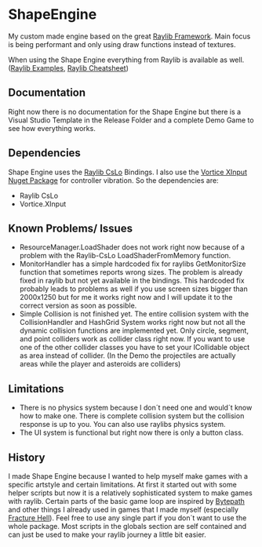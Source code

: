 # ShapeEngine
My custom made engine based on the great [Raylib Framework](https://www.raylib.com/examples.html). Main focus is being performant and only using draw functions instead of textures.

When using the Shape Engine everything from Raylib is available as well. ([Raylib Examples](https://www.raylib.com/examples.html), [Raylib Cheatsheet](https://www.raylib.com/cheatsheet/raylib_cheatsheet_v4.0.pdf))

## Documentation
Right now there is no documentation for the Shape Engine but there is a Visual Studio Template in the Release Folder and a complete Demo Game to see how everything works.

## Dependencies
Shape Engine uses the [Raylib CsLo](https://github.com/NotNotTech/Raylib-CsLo) Bindings. I also use the [Vortice XInput Nuget Package](https://www.nuget.org/packages/Vortice.XInput/) for controller vibration. 
So the dependencies are:
- Raylib CsLo
- Vortice.XInput

## Known Problems/ Issues
- ResourceManager.LoadShader does not work right now because of a problem with the Raylib-CsLo LoadShaderFromMemory function.
- MonitorHandler has a simple hardcoded fix for raylibs GetMonitorSize function that sometimes reports wrong sizes. The problem is already fixed in raylib but not yet available in the bindings. This hardcoded fix probably leads to problems as well if you use screen sizes bigger than 2000x1250 but for me it works right now and I will update it to the correct version as soon as possible.
- Simple Collision is not finished yet. The entire collision system with the CollisionHandler and HashGrid System works right now but not all the dynamic collision functions are implemented yet. Only circle, segment, and point colliders work as collider class right now. If you want to use one of the other collider classes you have to set your ICollidable object as area instead of collider. (In the Demo the projectiles are actually areas while the player and asteroids are colliders)

## Limitations
- There is no physics system because I don´t need one and would´t know how to make one. There is complete collision system but the collision response is up to you. You can also use raylibs physics system.
- The UI system is functional but right now there is only a button class.

## History
I made Shape Engine because I wanted to help myself make games with a specific artstyle and certain limitations. At first it started out with some helper scripts but now it is a relatively sophisticated system to make games with raylib. Certain parts of the basic game loop are inspired by [Bytepath](https://github.com/a327ex/BYTEPATH) and other things I already used in games that I made myself (especially [Fracture Hell](https://store.steampowered.com/app/1713770/Fracture_Hell)). 
Feel free to use any single part if you don´t want to use the whole package. Most scripts in the globals section are self contained and can just be used to make your raylib journey a little bit easier.
